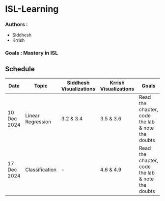 # ISL-Learning

### Authors : 
- Siddhesh
- Krrish

### Goals : Mastery in ISL

## Schedule

| Date         | Topic             | Siddhesh Visualizations | Krrish Visualizations | Goals                                      | Progress Update | Code Link | 
|--------------|-------------------|-------------------------|-----------------------|-------------------------------------------|---------------------|-----------|
| 10 Dec 2024  | Linear Regression | 3.2 & 3.4              | 3.5 & 3.6            | Read the chapter, code the lab & note the doubts |                     |           |
| 17 Dec 2024  | Classification | -            | 4.6 & 4.9          | Read the chapter, code the lab & note the doubts |                     |           |
